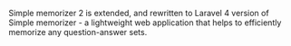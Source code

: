 Simple memorizer 2 is extended, and rewritten to Laravel 4 version of Simple memorizer - a lightweight web application that helps to efficiently memorize any question-answer sets.